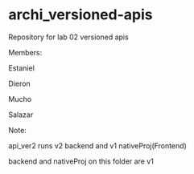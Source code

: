 # archi_versioned-apis
Repository for lab 02 versioned apis

Members:

Estaniel

Dieron

Mucho

Salazar


Note:

api_ver2 runs v2 backend and v1 nativeProj(Frontend)

backend and nativeProj on this folder are v1
